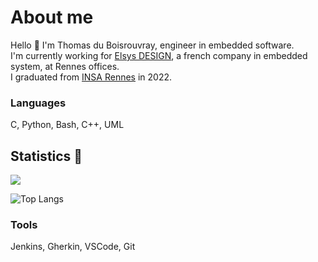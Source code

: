 # About me 

Hello 👋
I'm Thomas du Boisrouvray, engineer in embedded software.  
I'm currently working for [Elsys DESIGN](https://www.elsys-design.com), a french company in embedded system, at Rennes offices.  
I graduated from [INSA Rennes](https://www.insa-rennes.fr) in 2022.

### Languages
C, Python, Bash, C++, UML

## Statistics 🎉

  <img src ="https://github-readme-stats.vercel.app/api?username=thomasdjb&show_icons=true&count_private=true&include_all_commits=true&hide_border=true&hide=issues,contribs">
  
  ![Top Langs](https://github-readme-stats.vercel.app/api/top-langs/?username=Thomasdjb&theme=tokyonight)
  
### Tools
Jenkins, Gherkin, VSCode, Git
